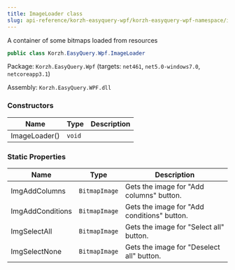 ```yaml
---
title: ImageLoader class
slug: api-reference/korzh-easyquery-wpf/korzh-easyquery-wpf-namespace/imageloader-class
---
```

A container of some bitmaps loaded from resources
```csharp
public class Korzh.EasyQuery.Wpf.ImageLoader

```
Package: `Korzh.EasyQuery.Wpf` (targets: `net461`, `net5.0-windows7.0`, `netcoreapp3.1`)

Assembly: `Korzh.EasyQuery.WPF.dll`

### Constructors

| Name | Type | Description | 
| --- | --- | --- | 
| ImageLoader() | `void` |  | 


### Static Properties

| Name | Type | Description | 
| --- | --- | --- | 
| ImgAddColumns | `BitmapImage` | Gets the image for "Add columns" button. | 
| ImgAddConditions | `BitmapImage` | Gets the image for "Add conditions" button. | 
| ImgSelectAll | `BitmapImage` | Gets the image for "Select all" button. | 
| ImgSelectNone | `BitmapImage` | Gets the image for "Deselect all" button. |